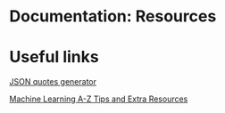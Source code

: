 # Documentation: Resources

# Useful links

[JSON quotes generator](https://quotes.toscrape.com/page/2/)

[Machine Learning A-Z Tips and Extra Resources](https://sdsclub.com/machine-learning-a-z-tips-and-resources/)